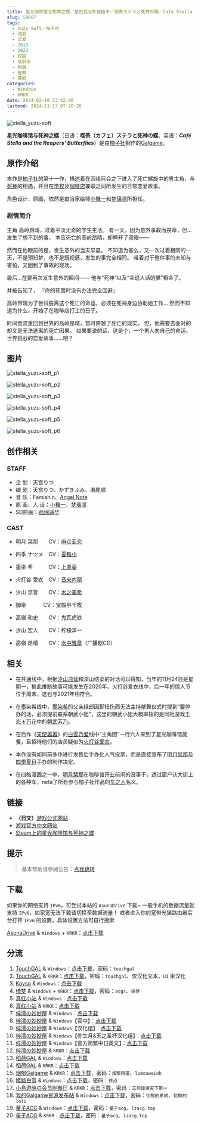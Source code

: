 ```yaml
---
title: 星光咖啡馆与死神之蝶／星巴克与扑棱蛾子／喫茶ステラと死神の蝶／Cafe Stella and the Reapers' Butterflies
slug: 59607
tags:
  - Yuzu-Soft／柚子社
  - 纯爱
  - 恋爱
  - 2019
  - 2022
  - 校园
  - 幼驯染
  - 制服
  - 废萌
  - 喜剧
categories:
  - Windows
  - KRKR
date: 2024-02-10 23:42:00
lastmod: 2024-11-17 07:20:20
---
```


![stella_yuzu-soft](https://static.30hb.cn/vndb/img/stella_yuzu-soft.webp)

**星光咖啡馆与死神之蝶**（日语：**喫茶（カフェ）ステラと死神の蝶**、英语：***Café Stella and the Reapers' Butterflies***）是由[柚子社](https://zh.moegirl.org.cn/柚子社)制作的[Galgame](https://zh.moegirl.org.cn/Galgame)。

<!--more-->

## 原作介绍

本作是[柚子社](https://zh.moegirl.org.cn/柚子社)的第十一作，描述着在因缘际会之下进入了死亡螺旋中的男主角，与[死神](https://zh.moegirl.org.cn/死神)的相遇，并且在[学校](https://zh.moegirl.org.cn/学校)及[咖啡店](https://zh.moegirl.org.cn/咖啡厅)兼职之间所发生的日常恋爱故事。

角色设计、原画，依然是由当家绘师[小舞一](https://zh.moegirl.org.cn/小舞一)和[梦璃凛](https://zh.moegirl.org.cn/梦璃凛)所担任。

### 剧情简介

主角 高岭昂晴，过着平淡无奇的学生生活。
有一天，因为意外事故而丧命，但…发生了想不到的事，
本应死亡的高岭昂晴，却睁开了双眼——

然而在他眼前的是，发生意外的当天早晨。
不知道为甚么，又一次过着相同的一天，不是预知梦，也不是既视感，发生的事完全相同。
带着对于整件事的未知与害怕，又回到了事故的现场。

最后…在要再次发生意外的瞬间——
他与“死神”以及“会说人话的猫”相会了。

并被告知了，
『你的死暂时没有办法完全回避』

高岭昂晴为了尝试脱离这个死亡的命运，必须在死神身边协助她工作…
然而不知道为什么，开始了在咖啡店打工的日子。

时间倒流重回到世界的高岭昂晴，暂时跨越了死亡的现实。
但，他需要去面对的却又是无法逃离的死亡因果。
如果要说的话，这是个，一个男人向自己的命运、世界挑战的恋爱故事……吧？

## 图片

![stella_yuzu-soft_p1](https://static.30hb.cn/vndb/img/stella_yuzu-soft_p1.webp)

![stella_yuzu-soft_p2](https://static.30hb.cn/vndb/img/stella_yuzu-soft_p2.webp)

![stella_yuzu-soft_p3](https://static.30hb.cn/vndb/img/stella_yuzu-soft_p3.webp)

![stella_yuzu-soft_p4](https://static.30hb.cn/vndb/img/stella_yuzu-soft_p4.webp)

![stella_yuzu-soft_p5](https://static.30hb.cn/vndb/img/stella_yuzu-soft_p5.webp)

![stella_yuzu-soft_p6](https://static.30hb.cn/vndb/img/stella_yuzu-soft_p6.webp)

## 创作相关

### STAFF

- 企 划：天宫りつ
- 编 剧：天宫りつ、かずきふみ、濑尾顺
- 音 乐：Famishin、[Angel Note](https://zh.moegirl.org.cn/index.php?title=Angel_Note&action=edit&redlink=1)
- 原 画、人 设：[小舞一](https://zh.moegirl.org.cn/小舞一)、[梦璃凛](https://zh.moegirl.org.cn/梦璃凛)
- SD原画：[菰绵遥华](https://zh.moegirl.org.cn/菰绵遥华)

### CAST

- 明月 栞那　　CV：[麻仓亚恋](https://zh.moegirl.org.cn/车之人)
- 四季 ナツメ　CV：[夏和小](https://zh.moegirl.org.cn/夏和小)
- 墨染 希　　　CV：[上原葵](https://zh.moegirl.org.cn/上原葵)
- 火打谷 愛衣　CV：[音来内丽](https://zh.moegirl.org.cn/音来内丽)
- 汐山 涼音　　CV：[木之美希](https://zh.moegirl.org.cn/木之美希)

- 御帝　　 　CV：宝殿亭千枚
- 高嶺 和史　　CV：鬼瓦虎铁
- 汐山 宏人　　CV：柠檬泽一
- 高嶺 昂晴　　CV：[水中雅章](https://zh.moegirl.org.cn/水中雅章)（广播剧CD）

## 相关

- 在共通线中，根据[汐山凉音](https://zh.moegirl.org.cn/汐山凉音)和深山结菜的对话可以得知，当年的11月24日是星期一，据此推断故事可能发生在2020年。火打谷爱衣线中，后一年的情人节位于周末，这也与2021年相符合。

- 在墨染希线中，[墨染希](https://zh.moegirl.org.cn/墨染希)的父亲绿郎因脚扭伤而无法主持献舞仪式时提到“要停办的话，必须提前联系朝武小姐”，这里的朝武小姐大概率指的是同社游戏[千恋＊万花](https://zh.moegirl.org.cn/千恋＊万花)中的[朝武芳乃](https://zh.moegirl.org.cn/朝武芳乃)。

- 在后作《[天使嚣嚣](https://zh.moegirl.org.cn/天使嚣嚣)》的[白雪乃爱](https://zh.moegirl.org.cn/白雪乃爱)线中“主角团”一行六人来到了星光咖啡馆就餐，且招待他们的店员疑似为[火打谷爱衣](https://zh.moegirl.org.cn/火打谷爱衣)。
- 本作没有如同前多作进行发售后手办化人气投票，而是直接宣布了[明月栞那](https://zh.moegirl.org.cn/明月栞那)及[四季夏目](https://zh.moegirl.org.cn/四季夏目)手办的制作决定。

- 在四格漫画之一中，[明月栞那](https://zh.moegirl.org.cn/明月栞那)在咖啡馆开业前闲的没事干，透过窗户认大街上的各种车，neta了所有参与柚子社作品的[车之人](https://zh.moegirl.org.cn/车之人)名义。

## 链接

- **（日文）**[游戏公式网站](http://www.yuzu-soft.com/products/stella/index.html)
- [游戏官方中文网站](https://hikarifield.co.jp/stella/index.html)
- [Steam上的星光咖啡馆与死神之蝶](https://store.steampowered.com/app/1829980/)

## 提示

> 基本帮助请参阅公告：[点我跳转](/)

## 下载

如果你的网络支持 `IPv6`，可尝试本站的 `AsunaDrive` 下载~
一般手机的数据流量就支持 `IPv6`，如家宽无法下载请切换至数据流量！
或者进入你的宽带光猫路由器后台打开 `IPv6` 的设置，具体设置方法可自行搜索

[AsunaDrive](https://drive.saop.cc/) & `Windows` + `KRKR`：[点击下载](https://drive.saop.cc/VNS/%E6%98%9F%E5%85%89%E5%92%96%E5%95%A1%E9%A6%86%E4%B8%8E%E6%AD%BB%E7%A5%9E%E4%B9%8B%E8%9D%B6)

## 分流

1. [TouchGAL](https://www.touchgal.us/) & `Windows`：[点击下载](https://pan.touchgal.net/s/e3Fx)，密码：`touchgal`
2. [TouchGAL](https://www.touchgal.us/) & `KRKR`：[点击下载](https://pan.touchgal.net/s/3RWI7)，密码：`touchgal`、仅汉化文本，`UI` 未汉化
3. [Koyso](https://koyso.com/) & `Windows`：[点击下载](https://koyso.com/game/436)
4. [绮梦](https://acgs.one/) & `Windows` + `KRKR`：[点击下载](https://game.acgs.one/game/25.html)，密码：`acgs`、`绮梦`
5. [真红小站](https://www.shinnku.com/) & `Windows`：[点击下载](https://www.shinnku.com/api/download/0/krkr/%E6%98%9F%E5%85%89%E5%92%96%E5%95%A1%E9%A6%86%E4%B8%8E%E6%AD%BB%E7%A5%9E%E4%B9%8B%E8%9D%B6.7z)
6. [真红小站](https://www.shinnku.com/) & `KRKR`：[点击下载](https://www.shinnku.com/api/download/0/win/%E6%98%9F%E5%85%89%E5%92%96%E5%95%A1%E9%A6%86%E4%B8%8E%E6%AD%BB%E7%A5%9E%E4%B9%8B%E8%9D%B6v1.2.7z)
7. [梓澪の妙妙屋](https://zi0.cc/) & `Windows`：[点击下载](https://zi0.cc/d/%2C%E3%80%90ADV-%E5%86%92%E9%99%A9%E6%B8%B8%E6%88%8F%E3%80%91/%E3%80%90PC%2B%E5%AE%89%E5%8D%93%E3%80%91%E6%98%9F%E5%85%89%E5%92%96%E5%95%A1%E9%A6%86%E4%B8%8E%E6%AD%BB%E7%A5%9E%E4%B9%8B%E8%9D%B6/PC-%E6%98%9F%E5%85%89%E5%92%96%E5%95%A1%E9%A6%86%E4%B8%8E%E6%AD%BB%E7%A5%9E%E4%B9%8B%E8%9D%B6.zip?sign=IlC4ylnnoEbmW8XdWXhLO0b1kExd79ifvIcip9v_FA0=:0)
8. [梓澪の妙妙屋](https://zi0.cc/) & `Windows`【官中】：[点击下载](https://zi0.cc/d/%60%E3%80%90%E5%90%88%E9%9B%86%E7%B3%BB%E5%88%97%E3%80%91/%E3%80%90PC%2BKR%E3%80%91YUZUSOFT%20SOUR%20%E6%9F%9A%E5%AD%90%E7%A4%BE%E5%90%88%E9%9B%86/PC/%E3%80%90%E5%AE%98%E4%B8%AD%E3%80%91%E6%98%9F%E5%85%89%E5%92%96%E5%95%A1%E9%A6%86%E4%B8%8E%E6%AD%BB%E7%A5%9E%E4%B9%8B%E8%9D%B6.rar?sign=CKx-AFOxBrrfzfmNHbc5FimiGu4BqOE6nV8UeQojVLE=:0)
9. [梓澪の妙妙屋](https://zi0.cc/) & `Windows`【汉化组】：[点击下载](https://zi0.cc/d/%60%E3%80%90%E5%90%88%E9%9B%86%E7%B3%BB%E5%88%97%E3%80%91/%E3%80%90PC%2BKR%E3%80%91YUZUSOFT%20SOUR%20%E6%9F%9A%E5%AD%90%E7%A4%BE%E5%90%88%E9%9B%86/PC/%E3%80%90%E6%B1%89%E5%8C%96%E7%BB%84%E3%80%91%E6%98%9F%E5%85%89%E5%92%96%E5%95%A1%E9%A6%86%E4%B8%8E%E6%AD%BB%E7%A5%9E%E4%B9%8B%E8%9D%B6.rar?sign=tuNwiHyPUPJaxEBs6EDVFtoSZsNuQabr9mEfFPmd5cY=:0)
10. [梓澪の妙妙屋](https://zi0.cc/) & `Windows`【弥生月&天之圣杯汉化组】：[点击下载](https://zi0.cc/d/%60%E3%80%90%E5%90%88%E9%9B%86%E7%B3%BB%E5%88%97%E3%80%91/%E5%8D%97%2BGalGame%E6%B1%89%E5%8C%96%E5%8C%BA%E5%85%A8%E5%8C%BA%E8%B5%84%E6%BA%90%E5%A4%87%E4%BB%BD/1/24/%5BYuzu%20Soft%5D%20%E5%96%AB%E8%8C%B6%E3%82%B9%E3%83%86%E3%83%A9%E3%81%A8%E6%AD%BB%E7%A5%9E%E3%81%AE%E8%9D%B6%20%20%E6%98%9F%E5%85%89%E5%92%96%E5%95%A1%E9%A6%86%E4%B8%8E%E6%AD%BB%E7%A5%9E%E4%B9%8B%E8%9D%B6%20V1.2%E6%B1%89%E5%8C%96%E7%A1%AC%E7%9B%98%E7%89%88%5B%E5%BC%A5%E7%94%9F%E6%9C%88%26%E5%A4%A9%E4%B9%8B%E5%9C%A3%E6%9D%AF%E6%B1%89%E5%8C%96%E7%BB%84%5D.zip?sign=t8hUvEcMcwWUPVR5_rS4DS6YNMoJiHWYSn3OTiEz0Wg=:0)
11. [梓澪の妙妙屋](https://zi0.cc/) & `Windows`【官方简繁中日英文】：[点击下载](https://zi0.cc/d/%60%E3%80%90%E5%90%88%E9%9B%86%E7%B3%BB%E5%88%97%E3%80%91/%E5%8D%97%2BGalGame%E6%B1%89%E5%8C%96%E5%8C%BA%E5%85%A8%E5%8C%BA%E8%B5%84%E6%BA%90%E5%A4%87%E4%BB%BD/1/24/%5BYuzu%20Soft%5D%20%E5%96%AB%E8%8C%B6%E3%82%B9%E3%83%86%E3%83%A9%E3%81%A8%E6%AD%BB%E7%A5%9E%E3%81%AE%E8%9D%B6%20%20%E6%98%9F%E5%85%89%E5%92%96%E5%95%A1%E9%A6%86%E4%B8%8E%E6%AD%BB%E7%A5%9E%E4%B9%8B%E8%9D%B6%20%E6%B1%89%E5%8C%96%E7%A1%AC%E7%9B%98%E7%89%88%5B%E5%AE%98%E6%96%B9%E7%AE%80%E7%B9%81%E4%B8%AD%E6%97%A5%E8%8B%B1%E6%96%87%5D.zip?sign=BHvBRnexUxs6dpEGUZh6PtTf0uuBFUV8i_BufPbipZs=:0)
12. [梓澪の妙妙屋](https://zi0.cc/) & `KRKR`：[点击下载](https://zi0.cc/d/%60%E3%80%90%E5%90%88%E9%9B%86%E7%B3%BB%E5%88%97%E3%80%91/%E3%80%90PC%2BKR%E3%80%91YUZUSOFT%20SOUR%20%E6%9F%9A%E5%AD%90%E7%A4%BE%E5%90%88%E9%9B%86/KRKR/%E6%98%9F%E5%85%89%E5%92%96%E5%95%A1%E9%A6%86%E4%B8%8E%E6%AD%BB%E7%A5%9E%E4%B9%8B%E8%9D%B6.rar?sign=VEoCZqJZIzS6foWjA7ONkm7asbZlk5lw0B_JOc12hos=:0)
13. [稻荷GAL](https://inarigal.com/) & `Windows`：[点击下载](https://inarigal.com/detail/108)
14. [稻荷GAL](https://inarigal.com/) & `KRKR`：[点击下载](https://inarigal.com/detail/572)
15. [烟郁Galgame](https://yanyugal.top/) & `KRKR`：[点击下载](https://yanyugal.top/d/disk1/%E5%B0%8F%E5%B0%8F%E7%9A%84%E5%88%86%E4%BA%AB%EF%BC%88PC%EF%BC%86%E5%AE%89%E5%8D%93%EF%BC%89/%E5%AE%89%E5%8D%93/krkr/%E6%9F%9A%E5%AD%90%E7%A4%BE/%E6%98%9F%E5%85%89%E5%92%96%E5%95%A1%E9%A6%86%E4%B8%8E%E6%AD%BB%E7%A5%9E%E4%B9%8B%E8%9D%B6.7z)，密码：`烟郁频道`、`lumouweinb`
16. [姬路白雪](https://pan.jlbx.xyz/) & `Windows`：[点击下载](https://pan.jlbx.xyz/?s=%E6%98%9F%E5%85%89%E5%92%96%E5%95%A1%E9%A6%86%E4%B8%8E%E6%AD%BB%E7%A5%9E%E4%B9%8B%E8%9D%B6)，密码：`终点`
17. [小鳥遊暁の会员制餐厅](https://t-satoru.top/) & `KRKR`：[点击下载](https://pan.t-satoru.top/d/ode5/Galgames/%E3%80%90%E8%87%AA%E5%B0%81%E5%8C%85%E3%80%91%E5%8E%9F%E5%88%9B%E4%BD%9C%E5%93%81/%E6%98%9F%E5%92%96/KR_%E5%AE%98%E4%B8%AD_%E6%98%9F%E5%85%89%E5%92%96%E5%95%A1%E9%A6%86%E4%B8%8E%E6%AD%BB%E7%A5%9E%E4%B9%8B%E8%9D%B6_od.rar)，密码：`三司绫濑天下第一`
18. [我的Galgame资源发布站](https://www.ttloli.com/) & `Windows`：[点击下载](https://www.ttloli.com/xingguangkafeiguanyusishenzhidie.html)，密码：`忧郁的弟弟`、`忧郁的loli`
19. [量子ACG](https://lzacg.org/) & `Windows`：[点击下载](https://lzacg.org/950)，密码：`量子acg`、`lzacg.top`
20. [量子ACG](https://lzacg.org/) & `KRKR`：[点击下载](https://lzacg.org/963)，密码：`量子acg`、`lzacg.top`
